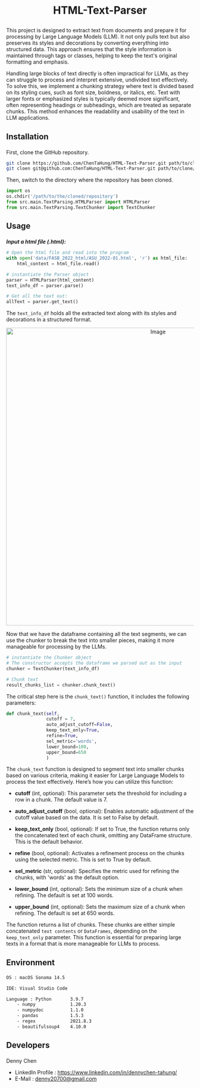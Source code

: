 <h1><p align = 'center'><strong> HTML-Text-Parser</strong> </p></h1>

This project is designed to extract text from documents and prepare it for processing by Large Language Models (LLM). It not only pulls text but also preserves its styles and decorations by converting everything into structured data. This approach ensures that the style information is maintained through tags or classes, helping to keep the text's original formatting and emphasis.

Handling large blocks of text directly is often impractical for LLMs, as they can struggle to process and interpret extensive, undivided text effectively. To solve this, we implement a chunking strategy where text is divided based on its styling cues, such as font size, boldness, or italics, etc. Text with larger fonts or emphasized styles is typically deemed more significant, often representing headings or subheadings, which are treated as separate chunks. This method enhances the readability and usability of the text in LLM applications.

<h2><p><b>Installation</b></p></h2>

First, clone the GitHub repository.

```zsh
git clone https://github.com/ChenTaHung/HTML-Text-Parser.git path/to/clone/the/repository # HTTPS
git cloen git@github.com:ChenTaHung/HTML-Text-Parser.git path/to/clone/the/repository # SSH
```

Then, switch to the directory where the repository has been cloned.

```python
import os
os.chdir('/path/to/the/cloned/repository')
from src.main.TextParsing.HTMLParser import HTMLParser
from src.main.TextParsing.TextChunker import TextChunker
```

<h2><p><b>Usage</b></p></h2>

**_Input a html file (.html):_**

```python
# Open the html file and read into the program
with open('data/FASB_2022_html/ASU_2022-01.html', 'r') as html_file:
    html_content = html_file.read()

# instantiate the Parser object
parser = HTMLParser(html_content)
text_info_df = parser.parse()

# Get all the text out:
allText = parser.get_text()
```

The `text_info_df` holds all the extracted text along with its styles and decorations in a structured format.

<p align = 'center'><img src = '[https://github.com/ChenTaHung/HTML-Text-Parser/blob/doc/images/text_info_df.png](https://github.com/ChenTaHung/HTML-Text-Parser/blob/main/doc/images/text_info_df.png)' alt = 'Image' style = 'width: 800px'/></p>


Now that we have the dataframe containing all the text segments, we can use the chunker to break the text into smaller pieces, making it more manageable for processing by the LLMs.

```python
# instantiate the Chunker object
# The constructor accepts the dataframe we parsed out as the input
chunker = TextChunker(text_info_df)

# Chunk text
result_chunks_list = chunker.chunk_text()
```


The critical step here is the `chunk_text()` function, it includes the following parameters:

```python
def chunk_text(self, 
               cutoff = 7, 
               auto_adjust_cutoff=False, 
               keep_text_only=True, 
               refine=True, 
               sel_metric='words', 
               lower_bound=100, 
               upper_bound=650
               )
```

The `chunk_text` function is designed to segment text into smaller chunks based on various criteria, making it easier for Large Language Models to process the text effectively. Here’s how you can utilize this function:

- **cutoff** (int, optional): This parameter sets the threshold for including a row in a chunk. The default value is 7.
  
- **auto_adjust_cutoff** (bool, optional): Enables automatic adjustment of the cutoff value based on the data. It is set to False by default.

- **keep_text_only** (bool, optional): If set to True, the function returns only the concatenated text of each chunk, omitting any DataFrame structure. This is the default behavior.

- **refine** (bool, optional): Activates a refinement process on the chunks using the selected metric. This is set to True by default.

- **sel_metric** (str, optional): Specifies the metric used for refining the chunks, with 'words' as the default option.

- **lower_bound** (int, optional): Sets the minimum size of a chunk when refining. The default is set at 100 words.

- **upper_bound** (int, optional): Sets the maximum size of a chunk when refining. The default is set at 650 words.

The function returns a list of chunks. These chunks are either simple concatenated `text contents` or `DataFrames`, depending on the `keep_text_only` parameter. This function is essential for preparing large texts in a format that is more manageable for LLMs to process.

<h2><p><b>Environment</b></p></h2>

```bash
OS : macOS Sonoma 14.5

IDE: Visual Studio Code 

Language : Python       3.9.7 
    - numpy             1.20.3
    - numpydoc          1.1.0
    - pandas            1.5.3
    - regex             2021.8.3
    - beautifulsoup4    4.10.0
```

<h2><p><b>Developers</b></p></h2>

Denny Chen
   -  LinkedIn Profile : https://www.linkedin.com/in/dennychen-tahung/
   -  E-Mail : denny20700@gmail.com
